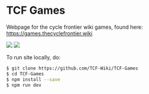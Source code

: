 # TCF Games

Webpage for the cycle frontier wiki games, found here: https://games.thecyclefrontier.wiki

[![](https://img.shields.io/static/v1?label=Donate%20Ko-fi&message=%E2%9D%A4&logo=KoFi&color=%23fe8e86)](https://ko-fi.com/tcfwiki)
[![](https://img.shields.io/static/v1?label=Donate%20GitHub&message=%E2%9D%A4&logo=GitHub&color=%23fe8e86)](https://github.com/sponsors/tcf-wiki)

To run site locally, do:

```sh
$ git clone https://github.com/TCF-Wiki/TCF-Games
$ cd TCF-Games
$ npm install --save
$ npm run dev
```
